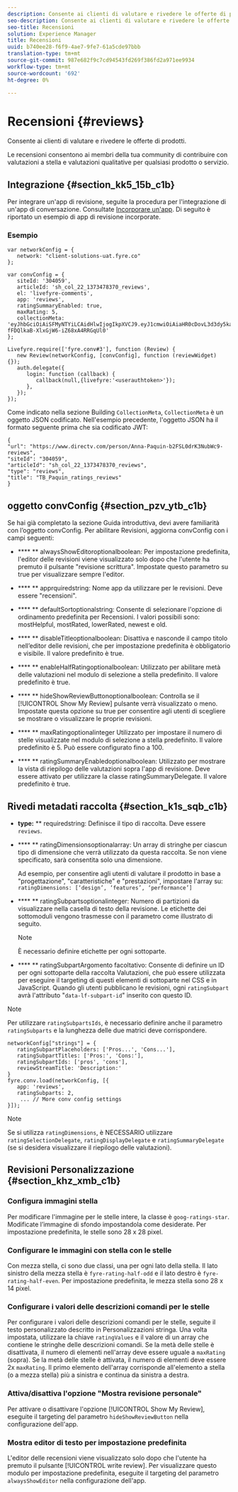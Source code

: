 ```yaml
---
description: Consente ai clienti di valutare e rivedere le offerte di prodotti.
seo-description: Consente ai clienti di valutare e rivedere le offerte di prodotti.
seo-title: Recensioni
solution: Experience Manager
title: Recensioni
uuid: b740ee28-f6f9-4ae7-9fe7-61a5cde97bbb
translation-type: tm+mt
source-git-commit: 987e682f9c7cd94543fd269f386fd2a971ee9934
workflow-type: tm+mt
source-wordcount: '692'
ht-degree: 0%

---
```



# Recensioni {#reviews}

Consente ai clienti di valutare e rivedere le offerte di prodotti.

Le recensioni consentono ai membri della tua community di contribuire con valutazioni a stella e valutazioni qualitative per qualsiasi prodotto o servizio.

## Integrazione {#section_kk5_15b_c1b}

Per integrare un&#39;app di revisione, seguite la procedura per l&#39;integrazione di un&#39;app di conversazione. Consultate [Incorporare un&#39;app](/help/implementation/c-livefyre-identity-comp/t-using-studio-to-connect-your-social-apps-to-your-livefyre-implementation.md). Di seguito è riportato un esempio di app di revisione incorporate.

### Esempio 

```
var networkConfig = { 
   network: "client-solutions-uat.fyre.co" 
}; 
  
var convConfig = { 
   siteId: '304059', 
   articleId: 'sh_col_22_1373478370_reviews', 
   el: 'livefyre-comments', 
   app: 'reviews', 
   ratingSummaryEnabled: true, 
   maxRating: 5, 
   collectionMeta: 'eyJhbGciOiAiSFMyNTYiLCAidHlwIjogIkpXVCJ9.eyJ1cmwiOiAiaHR0cDovL3d3dy5kaXJlY3R2LmNvbS9wZXJzb24vQW5uYS1QYXF1aW4tYjJGU0wwZHJLM051YldjOS1yZXZpZXdzIiwgInNpdGVJZCI6ICIzMDQwNTkiLCAiYXJ0aWNsZUlkIjogInNoX2NvbF8yMl8xMzczNDc4MzcwX3Jldmlld3MiLCAidHlwZSI6ICJyZXZpZXdzIiwgInRpdGxlIjogIlRCX1BhcXVpbl9yYXRpbmdzX3Jldmlld3MifQ.hes3KMwygCG-fFDQlkaB-XlxGjW6-iZ68xA4RRGqUl0' 
}; 
  
Livefyre.require(['fyre.conv#3'], function (Review) { 
   new Review(networkConfig, [convConfig], function (reviewWidget) {}); 
   auth.delegate({ 
      login: function (callback) { 
         callback(null,{livefyre:'<userauthtoken>'}); 
      }, 
   }); 
});
```

Come indicato nella sezione Building `CollectionMeta`, `CollectionMeta` è un oggetto JSON codificato. Nell&#39;esempio precedente, l&#39;oggetto JSON ha il formato seguente prima che sia codificato JWT:

```
{ 
"url": "https://www.directv.com/person/Anna-Paquin-b2FSL0drK3NubWc9-reviews",  
"siteId": "304059",  
"articleId": "sh_col_22_1373478370_reviews",  
"type": "reviews",  
"title": "TB_Paquin_ratings_reviews" 
}
```

## oggetto convConfig {#section_pzv_ytb_c1b}

Se hai già completato la sezione Guida introduttiva, devi avere familiarità con l’oggetto convConfig. Per abilitare Revisioni, aggiorna convConfig con i campi seguenti:

* **** ** alwaysShowEditoroptionalboolean: Per impostazione predefinita, l&#39;editor delle revisioni viene visualizzato solo dopo che l&#39;utente ha premuto il pulsante &quot;revisione scrittura&quot;. Impostate questo parametro su true per visualizzare sempre l&#39;editor.

* **** ** apprquiredstring: Nome app da utilizzare per le revisioni. Deve essere &quot;recensioni&quot;.

* **** ** defaultSortoptionalstring: Consente di selezionare l&#39;opzione di ordinamento predefinita per Recensioni. I valori possibili sono: mostHelpful, mostRated, lowerRated, newest e old.

* **** ** disableTitleoptionalboolean: Disattiva e nasconde il campo titolo nell’editor delle revisioni, che per impostazione predefinita è obbligatorio e visibile. Il valore predefinito è true.

* **** ** enableHalfRatingoptionalboolean: Utilizzato per abilitare metà delle valutazioni nel modulo di selezione a stella predefinito. Il valore predefinito è true.

* **** ** hideShowReviewButtonoptionalboolean: Controlla se il  [!UICONTROL Show My Review] pulsante verrà visualizzato o meno. Impostate questa opzione su true per consentire agli utenti di scegliere se mostrare o visualizzare le proprie revisioni.

* **** ** maxRatingoptionalinteger Utilizzato per impostare il numero di stelle visualizzate nel modulo di selezione a stella predefinito. Il valore predefinito è 5. Può essere configurato fino a 100.

* **** ** ratingSummaryEnabledoptionalboolean: Utilizzato per mostrare la vista di riepilogo delle valutazioni sopra l&#39;app di revisione. Deve essere attivato per utilizzare la classe ratingSummaryDelegate. Il valore predefinito è true.

## Rivedi metadati raccolta {#section_k1s_sqb_c1b}

* **type:** ** requiredstring: Definisce il tipo di raccolta. Deve essere `reviews`.

* **** ** ratingDimensionsoptionalarray: Un array di stringhe per ciascun tipo di dimensione che verrà utilizzato da questa raccolta. Se non viene specificato, sarà consentita solo una dimensione.

   Ad esempio, per consentire agli utenti di valutare il prodotto in base a &quot;progettazione&quot;, &quot;caratteristiche&quot; e &quot;prestazioni&quot;, impostare l&#39;array su: `ratingDimensions: [‘design’, ‘features’, ‘performance’]`

* **** ** ratingSubpartsoptionalinteger: Numero di partizioni da visualizzare nella casella di testo della revisione. Le etichette dei sottomoduli vengono trasmesse con il parametro come illustrato di seguito.

   >[!NOTE]
   >È necessario definire etichette per ogni sottoparte.

* **** ** ratingSubpartArgomento facoltativo: Consente di definire un ID per ogni sottoparte della raccolta Valutazioni, che può essere utilizzata per eseguire il targeting di questi elementi di sottoparte nel CSS e in JavaScript. Quando gli utenti pubblicano le revisioni, ogni `ratingSubpart` avrà l&#39;attributo &quot;`data-lf-subpart-id`&quot; inserito con questo ID.

>[!NOTE]
>
>Per utilizzare `ratingSubpartsIds`, è necessario definire anche il parametro `ratingSubparts` e la lunghezza delle due matrici deve corrispondere.

```
networkConfig["strings"] = { 
   ratingSubpartPlaceholders: ['Pros...', 'Cons...'], 
   ratingSubpartTitles: ['Pros:', 'Cons:'], 
   ratingSubpartIds: ['pros', 'cons'], 
   reviewStreamTitle: 'Description:' 
} 
fyre.conv.load(networkConfig, [{ 
   app: 'reviews', 
   ratingSubparts: 2, 
    ... // More conv config settings 
}]);
```

>[!NOTE]
>
>Se si utilizza `ratingDimensions`, è NECESSARIO utilizzare `ratingSelectionDelegate`, `ratingDisplayDelegate` e `ratingSummaryDelegate` (se si desidera visualizzare il riepilogo delle valutazioni).

## Revisioni Personalizzazione {#section_khz_xmb_c1b}

### Configura immagini stella

Per modificare l&#39;immagine per le stelle intere, la classe è `goog-ratings-star`. Modificate l’immagine di sfondo impostandola come desiderate. Per impostazione predefinita, le stelle sono 28 x 28 pixel.

### Configurare le immagini con stella con le stelle

Con mezza stella, ci sono due classi, una per ogni lato della stella. Il lato sinistro della mezza stella è `fyre-rating-half-odd` e il lato destro è `fyre-rating-half-even`. Per impostazione predefinita, le mezza stella sono 28 x 14 pixel.

### Configurare i valori delle descrizioni comandi per le stelle

Per configurare i valori delle descrizioni comandi per le stelle, seguite il testo personalizzato descritto in Personalizzazioni stringa. Una volta impostata, utilizzare la chiave `ratingValues` e il valore di un array che contiene le stringhe delle descrizioni comandi. Se la metà delle stelle è disattivata, il numero di elementi nell&#39;array deve essere uguale a `maxRating` (sopra). Se la metà delle stelle è attivata, il numero di elementi deve essere 2x `maxRating`. Il primo elemento dell&#39;array corrisponde all&#39;elemento a stella (o a mezza stella) più a sinistra e continua da sinistra a destra.

### Attiva/disattiva l&#39;opzione &quot;Mostra revisione personale&quot;

Per attivare o disattivare l&#39;opzione [!UICONTROL Show My Review], eseguite il targeting del parametro `hideShowReviewButton` nella configurazione dell&#39;app.

### Mostra editor di testo per impostazione predefinita

L&#39;editor delle recensioni viene visualizzato solo dopo che l&#39;utente ha premuto il pulsante [!UICONTROL write review]. Per visualizzare questo modulo per impostazione predefinita, eseguite il targeting del parametro `alwaysShowEditor` nella configurazione dell&#39;app.
